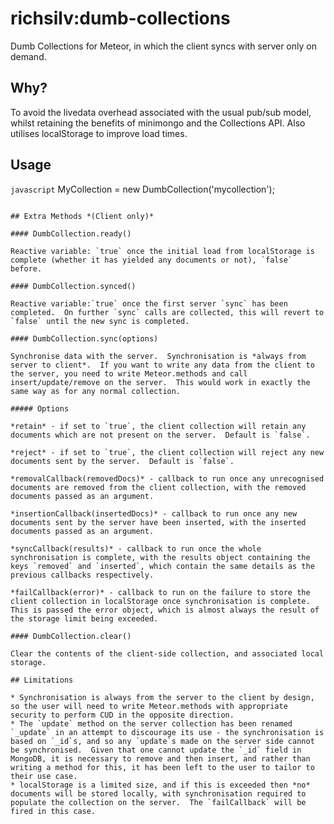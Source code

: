richsilv:dumb-collections
=======================

Dumb Collections for Meteor, in which the client syncs with server only on demand.

## Why?

To avoid the livedata overhead associated with the usual pub/sub model, whilst retaining the benefits of minimongo and the Collections API.  Also utilises localStorage to improve load times.

## Usage

```javascript```
MyCollection = new DumbCollection('mycollection');
```

## Extra Methods *(Client only)*

#### DumbCollection.ready()

Reactive variable: `true` once the initial load from localStorage is complete (whether it has yielded any documents or not), `false` before.

#### DumbCollection.synced()

Reactive variable:`true` once the first server `sync` has been completed.  On further `sync` calls are collected, this will revert to `false` until the new sync is completed.

#### DumbCollection.sync(options)

Synchronise data with the server.  Synchronisation is *always from server to client*.  If you want to write any data from the client to the server, you need to write Meteor.methods and call insert/update/remove on the server.  This would work in exactly the same way as for any normal collection.

##### Options

*retain* - if set to `true`, the client collection will retain any documents which are not present on the server.  Default is `false`.

*reject* - if set to `true`, the client collection will reject any new documents sent by the server.  Default is `false`.

*removalCallback(removedDocs)* - callback to run once any unrecognised documents are removed from the client collection, with the removed documents passed as an argument.

*insertionCallback(insertedDocs)* - callback to run once any new documents sent by the server have been inserted, with the inserted documents passed as an argument.

*syncCallback(results)* - callback to run once the whole synchronisation is complete, with the results object containing the keys `removed` and `inserted`, which contain the same details as the previous callbacks respectively.

*failCallback(error)* - callback to run on the failure to store the client collection in localStorage once synchronisation is complete.  This is passed the error object, which is almost always the result of the storage limit being exceeded.

#### DumbCollection.clear()

Clear the contents of the client-side collection, and associated local storage.

## Limitations

* Synchronisation is always from the server to the client by design, so the user will need to write Meteor.methods with appropriate security to perform CUD in the opposite direction.
* The `update` method on the server collection has been renamed `_update` in an attempt to discourage its use - the synchronisation is based on `_id`s, and so any `update`s made on the server side cannot be synchronised.  Given that one cannot update the `_id` field in MongoDB, it is necessary to remove and then insert, and rather than writing a method for this, it has been left to the user to tailor to their use case.
* localStorage is a limited size, and if this is exceeded then *no* documents will be stored locally, with synchronisation required to populate the collection on the server.  The `failCallback` will be fired in this case.
